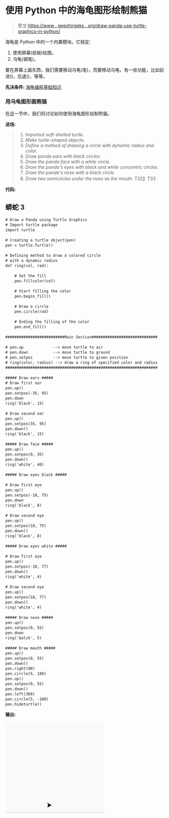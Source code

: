 # 使用 Python 中的海龟图形绘制熊猫

> 原文:[https://www . geesforgeks . org/draw-panda-use-turtle-graphics-in-python/](https://www.geeksforgeeks.org/draw-panda-using-turtle-graphics-in-python/)

海龟是 Python 中的一个内置模块。它规定:

1.  使用屏幕(纸板)绘图。
2.  乌龟(钢笔)。

要在屏幕上画东西，我们需要移动乌龟(笔)，而要移动乌龟，有一些功能，比如前进()，后退()，等等。

**先决条件:** [海龟编程基础知识](https://www.geeksforgeeks.org/turtle-programming-python/)

### 用乌龟图形画熊猫

在这一节中，我们将讨论如何使用海龟图形绘制熊猫。

**进场:**

> 1.  *Imported soft-shelled turtle.*
> 2.  *Make turtle-shaped objects.*
> 3.  *Define a method of drawing a circle with dynamic radius and color.*
> 4.  *Draw panda ears with black circles.*
> 5.  *Draw the panda face with a white circle.*
> 6.  *Draw the panda's eyes with black and white concentric circles.*
> 7.  *Draw the panda's nose with a black circle.*
> 8.  *Draw two semicircles under the nose as the mouth.* T32】T33

**代码:**

## 蟒蛇 3

```
# Draw a Panda using Turtle Graphics
# Import turtle package
import turtle

# Creating a turtle object(pen)
pen = turtle.Turtle()

# Defining method to draw a colored circle 
# with a dynamic radius
def ring(col, rad):

    # Set the fill
    pen.fillcolor(col)

    # Start filling the color
    pen.begin_fill()

    # Draw a circle
    pen.circle(rad)

    # Ending the filling of the color
    pen.end_fill()

##########################Main Section#############################

# pen.up             --> move turtle to air
# pen.down           --> move turtle to ground
# pen.setpos         --> move turtle to given position
# ring(color, radius) --> draw a ring of specified color and radius
###################################################################

##### Draw ears #####
# Draw first ear
pen.up()
pen.setpos(-35, 95)
pen.down
ring('black', 15)

# Draw second ear
pen.up()
pen.setpos(35, 95)
pen.down()
ring('black', 15)

##### Draw face #####
pen.up()
pen.setpos(0, 35)
pen.down()
ring('white', 40)

##### Draw eyes black #####

# Draw first eye
pen.up()
pen.setpos(-18, 75)
pen.down
ring('black', 8)

# Draw second eye
pen.up()
pen.setpos(18, 75)
pen.down()
ring('black', 8)

##### Draw eyes white #####

# Draw first eye
pen.up()
pen.setpos(-18, 77)
pen.down()
ring('white', 4)

# Draw second eye
pen.up()
pen.setpos(18, 77)
pen.down()
ring('white', 4)

##### Draw nose #####
pen.up()
pen.setpos(0, 55)
pen.down
ring('balck', 5)

##### Draw mouth #####
pen.up()
pen.setpos(0, 55)
pen.down()
pen.right(90)
pen.circle(5, 180)
pen.up()
pen.setpos(0, 55)
pen.down()
pen.left(360)
pen.circle(5, -180)
pen.hideturtle()
```

**输出:**

![Panda Using Turtle Graphics](img/ced2c5dbbc69b795798442862a7c379e.png)